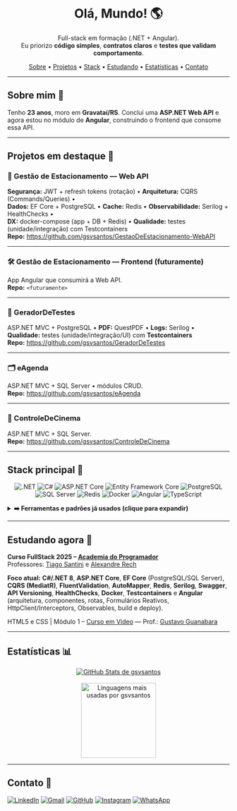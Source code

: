 <h1 align="center">Olá, Mundo! 🌎</h1>

<p align="center">
  Full-stack em formação (.NET + Angular)</b>.<br/>
  Eu priorizo <b>código simples</b>, <b>contratos claros</b> e <b>testes que validam comportamento</b>.
</p>

<p align="center">
  <a href="#sobre-mim-">Sobre</a> •
  <a href="#projetos-em-destaque-">Projetos</a> •
  <a href="#stack-principal-">Stack</a> •
  <a href="#estudando-agora-">Estudando</a> •
  <a href="#estatísticas-">Estatísticas</a> •
  <a href="#contato-">Contato</a>
</p>

---

## Sobre mim 🚀

Tenho **23 anos**, moro em **Gravataí/RS**. Concluí uma **ASP.NET Web API** e agora estou no módulo de **Angular**, construindo o frontend que consome essa API.

---

## Projetos em destaque 💼

### 🔷 Gestão de Estacionamento — Web API

**Segurança:** JWT + refresh tokens (rotação) • **Arquitetura:** CQRS (Commands/Queries) •  
**Dados:** EF Core + PostgreSQL • **Cache:** Redis • **Observabilidade:** Serilog + HealthChecks •  
**DX:** docker-compose (app + DB + Redis) • **Qualidade:** testes (unidade/integração) com Testcontainers  
**Repo:** https://github.com/gsvsantos/GestaoDeEstacionamento-WebAPI

---

### 🛠️ Gestão de Estacionamento — Frontend (futuramente)

App Angular que consumirá a Web API.  
**Repo:** `<futuramente>`

---

### 🧪 GeradorDeTestes

ASP.NET MVC + PostgreSQL • **PDF:** QuestPDF • **Logs:** Serilog •  
**Qualidade:** testes (unidade/integração/UI) com **Testcontainers**  
**Repo:** https://github.com/gsvsantos/GeradorDeTestes

---

### 🗂️ eAgenda

ASP.NET MVC + SQL Server • módulos CRUD.  
**Repo:** https://github.com/gsvsantos/eAgenda

---

### 🍿 ControleDeCinema

ASP.NET MVC + SQL Server.  
**Repo:** https://github.com/gsvsantos/ControleDeCinema

---

## Stack principal 🧰

<p align="center">
  <img alt=".NET" src="https://img.shields.io/badge/.NET-512BD4?logo=dotnet&logoColor=white">
  <img alt="C#" src="https://img.shields.io/badge/C%23-239120?logo=csharp&logoColor=white">
  <img alt="ASP.NET Core" src="https://img.shields.io/badge/ASP.NET%20Core-512BD4?logo=dotnet&logoColor=white">
  <img alt="Entity Framework Core" src="https://img.shields.io/badge/EF%20Core-6DB33F">
  <img alt="PostgreSQL" src="https://img.shields.io/badge/PostgreSQL-4169E1?logo=postgresql&logoColor=white">
  <img alt="SQL Server" src="https://img.shields.io/badge/SQL%20Server-CC2927?logo=microsoftsqlserver&logoColor=white">
  <img alt="Redis" src="https://img.shields.io/badge/Redis-DC382D?logo=redis&logoColor=white">
  <img alt="Docker" src="https://img.shields.io/badge/Docker-2496ED?logo=docker&logoColor=white">
  <img alt="Angular" src="https://img.shields.io/badge/Angular-DD0031?logo=angular&logoColor=white">
  <img alt="TypeScript" src="https://img.shields.io/badge/TypeScript-3178C6?logo=typescript&logoColor=white">
</p>

<details>
  <summary><b>➡️ Ferramentas e padrões já usados (clique para expandir)</b></summary>
  <br/>
  <p align="center">
    <img alt="OpenAPI/Swagger" src="https://img.shields.io/badge/OpenAPI%2FSwagger-6BA539?logo=openapiinitiative&logoColor=white">
    <img alt="Serilog" src="https://img.shields.io/badge/Serilog-000000">
    <img alt="FluentValidation" src="https://img.shields.io/badge/FluentValidation-02569B">
    <img alt="AutoMapper" src="https://img.shields.io/badge/AutoMapper-EF2D5E">
    <img alt="CQRS/MediatR" src="https://img.shields.io/badge/CQRS%20%2F%20MediatR-5C2D91">
    <img alt="Testcontainers" src="https://img.shields.io/badge/Testcontainers-1D3557">
    <img alt="Git" src="https://img.shields.io/badge/Git-F05032?logo=git&logoColor=white">
    <img alt="Postman" src="https://img.shields.io/badge/Postman-FF6C37?logo=postman&logoColor=white">
    <img alt="Azure" src="https://img.shields.io/badge/Azure-0078D4?logo=microsoftazure&logoColor=white">
  </p>
</details>

---

## Estudando agora 📖

**Curso FullStack 2025 – [Academia do Programador](https://academiadoprogramador.net/)**  
Professores: [Tiago Santini](https://github.com/tiagosantini) e [Alexandre Rech](https://github.com/alexandre-rech-lages)

**Foco atual:** **C#/.NET 8**, **ASP.NET Core**, **EF Core** (PostgreSQL/SQL Server), **CQRS (MediatR)**, **FluentValidation**, **AutoMapper**, **Redis**, **Serilog**, **Swagger**, **API Versioning**, **HealthChecks**, **Docker**, **Testcontainers** e **Angular** (arquitetura, componentes, rotas, Formulários Reativos, HttpClient/Interceptors, Observables, build e deploy).

HTML5 e CSS | Módulo 1 – [Curso em Vídeo](https://www.cursoemvideo.com/curso/html5-css3-modulo1/) — Prof.: [Gustavo Guanabara](https://github.com/gustavoguanabara)

---

## Estatísticas 📊

<div align="center">
  <a href="https://github.com/gsvsantos">
    <img src="https://github-readme-stats.vercel.app/api?username=gsvsantos&theme=tokyonight&include_all_commits=true&count_private=true&hide=stars" alt="GitHub Stats de gsvsantos">
  </a>
  <br/><br/>
  <a href="https://github.com/gsvsantos">
    <img height="170" src="https://github-readme-stats.vercel.app/api/top-langs/?username=gsvsantos&layout=compact&langs_count=7&theme=tokyonight" alt="Linguagens mais usadas por gsvsantos">
  </a>
</div>

---

## Contato 🔗

[![LinkedIn](https://img.shields.io/badge/LinkedIn-0A66C2?logo=linkedin&logoColor=white)](https://www.linkedin.com/in/gustavo-santos-3bb9b62b7/)
[![Gmail](https://img.shields.io/badge/Gmail-333333?logo=gmail&logoColor=red)](mailto:gustavocnsantos02@gmail.com)
[![GitHub](https://img.shields.io/badge/GitHub-100000?logo=github&logoColor=white)](https://github.com/gsvsantos)
[![Instagram](https://img.shields.io/badge/Instagram-E4405F?logo=instagram&logoColor=white)](https://www.instagram.com/gussntos/)
[![WhatsApp](https://img.shields.io/badge/WhatsApp-075E54?logo=whatsapp&logoColor=white)](https://api.whatsapp.com/send?phone=5551996616244)

<!-- 🌐 Em breve: portfólio pessoal (projetos, contato e mais). -->
